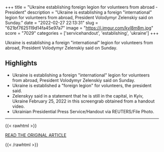 +++
title = "Ukraine establishing foreign legion for volunteers from abroad - President"
description = "Ukraine is establishing a foreign \"international\" legion for volunteers from abroad, President Volodymyr Zelenskiy said on Sunday."
date = "2022-02-27 22:13:31"
slug = "621bf7625119d14fa45e97a7"
image = "https://i.imgur.com/kvl8m8m.jpg"
score = "7029"
categories = ['servicehandout', 'establishing', 'ukraine']
+++

Ukraine is establishing a foreign \"international\" legion for volunteers from abroad, President Volodymyr Zelenskiy said on Sunday.

## Highlights

- Ukraine is establishing a foreign "international" legion for volunteers from abroad, President Volodymyr Zelenskiy said on Sunday.
- Ukraine is established a "foreign legion" for volunteers, the president said.
- Zelenskyy said in a statement that he is still in the capital, in Kyiv, Ukraine February 25, 2022 in this screengrab obtained from a handout video.
- Ukrainian Presidential Press Service/Handout via REUTERS/File Photo.

---

{{< rawhtml >}}
  <p class="article-category">
    <a target="_blank" href="https://www.reuters.com/world/europe/ukraine-establishing-foreign-legion-volunteers-abroad-president-2022-02-27/?taid=621b1f1a3cade000010116c8&amp;utm_campaign=trueAnthem:+Trending+Content&amp;utm_medium=trueAnthem&amp;utm_source=twitter">READ THE ORIGINAL ARTICLE</a>
  </p>
{{< /rawhtml >}}
